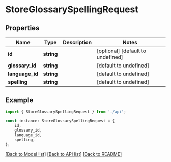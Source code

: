 # StoreGlossarySpellingRequest


## Properties

Name | Type | Description | Notes
------------ | ------------- | ------------- | -------------
**id** | **string** |  | [optional] [default to undefined]
**glossary_id** | **string** |  | [default to undefined]
**language_id** | **string** |  | [default to undefined]
**spelling** | **string** |  | [default to undefined]

## Example

```typescript
import { StoreGlossarySpellingRequest } from './api';

const instance: StoreGlossarySpellingRequest = {
    id,
    glossary_id,
    language_id,
    spelling,
};
```

[[Back to Model list]](../README.md#documentation-for-models) [[Back to API list]](../README.md#documentation-for-api-endpoints) [[Back to README]](../README.md)
